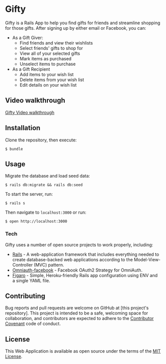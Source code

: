 # Gifty

Gifty is a Rails App to help you find gifts for friends and streamline shopping for those gifts. After signing up by either email or Facebook, you can:

  - As a Gift Giver:
    - Find friends and view their wishlists
    - Select friends' gifts to shop for
    - View all of your selected gifts
    - Mark items as purchased
    - Unselect items to purchase
  - As a Gift Recipient
    - Add items to your wish list
    - Delete items from your wish list
    - Edit details on your wish list

## Video walkthrough
[Gifty Video walkthrough]

## Installation
Clone the repository, then execute:
```
$ bundle
```

## Usage
Migrate the database and load seed data:
```
$ rails db:migrate && rails db:seed
```
To start the server, run:
```
$ rails s
```
Then navigate to ```localhost:3000``` or run:
```
$ open http://localhost:3000
```


### Tech

Gifty uses a number of open source projects to work properly, including:
* [Rails] - A web-application framework that includes everything needed to create database-backed web applications according to the Model-View-Controller (MVC) pattern.
* [Omniauth-facebook] - Facebook OAuth2 Strategy for OmniAuth.
* [Figaro] - Simple, Heroku-friendly Rails app configuration using ENV and a single YAML file.


## Contributing

Bug reports and pull requests are welcome on GitHub at [this project's repository]. This project is intended to be a safe, welcoming space for collaboration, and contributors are expected to adhere to the [Contributor Covenant](http://contributor-covenant.org) code of conduct.

## License

This Web Application is available as open source under the terms of the [MIT License](http://opensource.org/licenses/MIT).


   [Rails]: <http://rubyonrails.org/>
   [Omniauth-facebook]: <https://github.com/mkdynamic/omniauth-facebook>
   [Figaro]: <https://github.com/laserlemon/figaro>
    [Gifty Video walkthrough]: <https://drive.google.com/file/d/0BxTfGFwB1IsuYm81VW15NU0ydU0/view>
